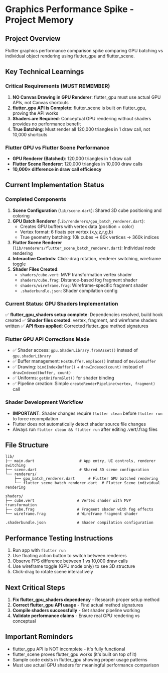 # Graphics Performance Spike - Project Memory

## Project Overview
Flutter graphics performance comparison spike comparing GPU batching vs individual object rendering using flutter_gpu and flutter_scene.

## Key Technical Learnings

### Critical Requirements (MUST REMEMBER)
1. **NO Canvas Drawing in GPU Renderer**: flutter_gpu must use actual GPU APIs, not Canvas shortcuts
2. **flutter_gpu API is Complete**: flutter_scene is built on flutter_gpu, proving the API works
3. **Shaders are Required**: Conceptual GPU rendering without shaders provides no performance benefit
4. **True Batching**: Must render all 120,000 triangles in 1 draw call, not 10,000 shortcuts

### Flutter GPU vs Flutter Scene Performance
- **GPU Renderer (Batched)**: 120,000 triangles in 1 draw call
- **Flutter Scene Renderer**: 120,000 triangles in 10,000 draw calls  
- **10,000× difference in draw call efficiency**

## Current Implementation Status

### Completed Components
1. **Scene Configuration** (`lib/scene.dart`): Shared 3D cube positioning and coloring
2. **GPU Batch Renderer** (`lib/renderers/gpu_batch_renderer.dart`): 
   - Creates GPU buffers with vertex data (position + color)
   - Vertex format: 6 floats per vertex (x,y,z,r,g,b)
   - True geometry batching: 10k cubes → 80k vertices → 360k indices
3. **Flutter Scene Renderer** (`lib/renderers/flutter_scene_batch_renderer.dart`): Individual node rendering
4. **Interactive Controls**: Click-drag rotation, renderer switching, wireframe toggle
5. **Shader Files Created**:
   - `shaders/cube.vert`: MVP transformation vertex shader
   - `shaders/cube.frag`: Distance-based fog fragment shader  
   - `shaders/wireframe.frag`: Wireframe-specific fragment shader
   - `.shaderbundle.json`: Shader compilation config

### Current Status: GPU Shaders Implementation
✅ **flutter_gpu_shaders setup complete**: Dependencies resolved, build hook created
✅ **Shader files created**: vertex, fragment, and wireframe shaders written
✅ **API fixes applied**: Corrected flutter_gpu method signatures

### Flutter GPU API Corrections Made
- ✅ Shader access: `gpu.ShaderLibrary.fromAsset()` instead of `gpu.shaderLibrary`
- ✅ Buffer management: `HostBuffer.emplace()` instead of `DeviceBuffer`
- ✅ Drawing: `bindIndexBuffer()` + `drawIndexed(count)` instead of `drawIndexed(buffer, count)`
- ✅ Uniforms: `getUniformSlot()` for shader binding
- ✅ Pipeline creation: Simple `createRenderPipeline(vertex, fragment)` call

### Shader Development Workflow
- **IMPORTANT**: Shader changes require `flutter clean` before `flutter run` to force recompilation
- Flutter does not automatically detect shader source file changes
- Always run `flutter clean && flutter run` after editing .vert/.frag files

## File Structure
```
lib/
├── main.dart                    # App entry, UI controls, renderer switching
├── scene.dart                   # Shared 3D scene configuration
└── renderers/
    ├── gpu_batch_renderer.dart      # Flutter GPU batched rendering
    └── flutter_scene_batch_renderer.dart  # Flutter Scene individual rendering

shaders/
├── cube.vert                   # Vertex shader with MVP transformation
├── cube.frag                   # Fragment shader with fog effects
└── wireframe.frag              # Wireframe fragment shader

.shaderbundle.json              # Shader compilation configuration
```

## Performance Testing Instructions
1. Run app with `flutter run`
2. Use floating action button to switch between renderers
3. Observe FPS difference between 1 vs 10,000 draw calls
4. Use wireframe toggle (GPU mode only) to see 3D structure
5. Click-drag to rotate scene interactively

## Next Critical Steps
1. **Fix flutter_gpu_shaders dependency** - Research proper setup method
2. **Correct flutter_gpu API usage** - Find actual method signatures
3. **Compile shaders successfully** - Get shader pipeline working
4. **Validate performance claims** - Ensure real GPU rendering vs conceptual

## Important Reminders
- flutter_gpu API is NOT incomplete - it's fully functional
- flutter_scene proves flutter_gpu works (it's built on top of it)
- Sample code exists in flutter_gpu showing proper usage patterns
- Must use actual GPU shaders for meaningful performance comparison